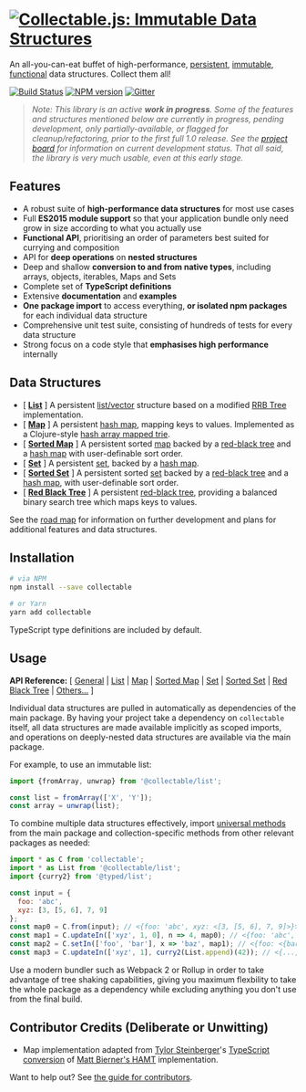 # [![Collectable.js: Immutable Data Structures](https://github.com/frptools/collectable/raw/master/.assets/logo.png)](https://github.com/frptools/collectable)

An all-you-can-eat buffet of high-performance, [persistent](https://en.wikipedia.org/wiki/Persistent_data_structure), [immutable](https://en.wikipedia.org/wiki/Immutable_object), [functional](https://en.wikipedia.org/wiki/Functional_programming) data structures. Collect them all!

[![Build Status](https://travis-ci.org/frptools/collectable.svg?branch=master)](https://travis-ci.org/frptools/collectable)
[![NPM version](https://badge.fury.io/js/collectable.svg)](http://badge.fury.io/js/collectable)
[![Gitter](https://badges.gitter.im/gitterHQ/gitter.svg)](https://gitter.im/FRPTools/Lobby)

> _Note: This library is an active **work in progress**. Some of the features and structures mentioned below are currently in progress, pending development, only partially-available, or flagged for cleanup/refactoring, prior to the first full 1.0 release. See the [project board](https://github.com/frptools/collectable/projects) for information on current development status. That all said, the library is very much usable, even at this early stage._

## Features

- A robust suite of **high-performance data structures** for most use cases
- Full **ES2015 module support** so that your application bundle only need grow in size according to what you actually use
- **Functional API**, prioritising an order of parameters best suited for currying and composition
- API for **deep operations** on **nested structures**
- Deep and shallow **conversion to and from native types**, including arrays, objects, iterables, Maps and Sets
- Complete set of **TypeScript definitions**
- Extensive **documentation** and **examples**
- **One package import** to access everything, **or isolated npm packages** for each individual data structure
- Comprehensive unit test suite, consisting of hundreds of tests for every data structure
- Strong focus on a code style that **emphasises high performance** internally

## Data Structures

- [ **[List](/packages/list#collectablejs-immutable-list)** ] A persistent [list/vector](https://en.wikipedia.org/wiki/List_(abstract_data_type)) structure based on a modified [RRB Tree](https://infoscience.epfl.ch/record/169879/files/RMTrees.pdf) implementation.
- [ **[Map](/packages/map#collectablejs-immutable-map)** ] A persistent [hash map](https://en.wikipedia.org/wiki/Associative_array), mapping keys to values. Implemented as a Clojure-style [hash array mapped trie](https://en.wikipedia.org/wiki/Hash_array_mapped_trie).
- [ **[Sorted Map](/packages/sorted-map#collectablejs-immutable-sorted-map)** ] A persistent sorted [map](https://en.wikipedia.org/wiki/Associative_array) backed by a [red-black tree](/packages/red-black-tree#collectablejs-immutable-sorted-set) and a [hash map](/packages/map#collectablejs-immutable-map) with user-definable sort order.
- [ **[Set](/packages/set#collectablejs-immutable-set)** ] A persistent [set](https://en.wikipedia.org/wiki/Set_(abstract_data_type)), backed by a [hash map](/packages/map#collectablejs-immutable-map).
- [ **[Sorted Set](/packages/sorted-set#collectablejs-immutable-sorted-set)** ] A persistent sorted [set](https://en.wikipedia.org/wiki/Set_(abstract_data_type)) backed by a [red-black tree](/packages/red-black-tree#collectablejs-immutable-red-black-tree) and a [hash map](https://en.wikipedia.org/wiki/Associative_array), with user-definable sort order.
- [ **[Red Black Tree](/packages/red-black-tree#collectablejs-immutable-red-black-tree)** ] A persistent [red-black tree](https://en.wikipedia.org/wiki/Red%E2%80%93black_tree), providing a balanced binary search tree which maps keys to values.

See the [road map](https://github.com/frptools/collectable/wiki) for information on further development and plans for additional features and data structures.

## Installation

```bash
# via NPM
npm install --save collectable

# or Yarn
yarn add collectable
```

TypeScript type definitions are included by default.

## Usage

**API Reference:**
[ [General](/docs/index.md#collectablejs-general-api)
| [List](/packages/list#collectablejs-immutable-list)
| [Map](/packages/map#collectablejs-immutable-map)
| [Sorted Map](/packages/sorted-map#collectablejs-immutable-sorted-map)
| [Set](/packages/set#collectablejs-immutable-set)
| [Sorted Set](/packages/sorted-set#collectablejs-immutable-sorted-set)
| [Red Black Tree](/packages/red-black-tree#collectablejs-immutable-red-black-tree)
| [Others...](https://github.com/frptools/collectable/wiki) ]

Individual data structures are pulled in automatically as dependencies of the main package. By having your project take a dependency on `collectable` itself, all data structures are made available implicitly as scoped imports, and operations on deeply-nested data structures are available via the main package.

For example, to use an immutable list:

```js
import {fromArray, unwrap} from '@collectable/list';

const list = fromArray(['X', 'Y']);
const array = unwrap(list);
```

To combine multiple data structures effectively, import [universal methods](/docs/index.md) from the main package and collection-specific methods from other relevant packages as needed:

```js
import * as C from 'collectable';
import * as List from '@collectable/list';
import {curry2} from '@typed/list';

const input = {
  foo: 'abc',
  xyz: [3, [5, 6], 7, 9]
};
const map0 = C.from(input); // <{foo: 'abc', xyz: <[3, [5, 6], 7, 9]>}>
const map1 = C.updateIn(['xyz', 1, 0], n => 4, map0); // <{foo: 'abc', xyz: <[3, [4, 6], 7, 9]>}>
const map2 = C.setIn(['foo', 'bar'], x => 'baz', map1); // <{foo: <{bar: 'baz'}>, xyz: ...>
const map3 = C.updateIn(['xyz', 1], curry2(List.append)(42)); // <{..., xyz: <[3, [5, 6, 42], 7, 9]>}>
```

Use a modern bundler such as Webpack 2 or Rollup in order to take advantage of tree shaking capabilities, giving you maximum flexbility to take the whole package as a dependency while excluding anything you don't use from the final build.

## Contributor Credits (Deliberate or Unwitting)

- Map implementation adapted from [Tylor Steinberger](https://github.com/TylorS)'s [TypeScript conversion](https://github.com/TylorS/typed-hashmap) of [Matt Bierner's HAMT](https://github.com/mattbierner/hamt_plus) implementation.

Want to help out? See [the guide for contributors](CONTRIBUTING.md).
